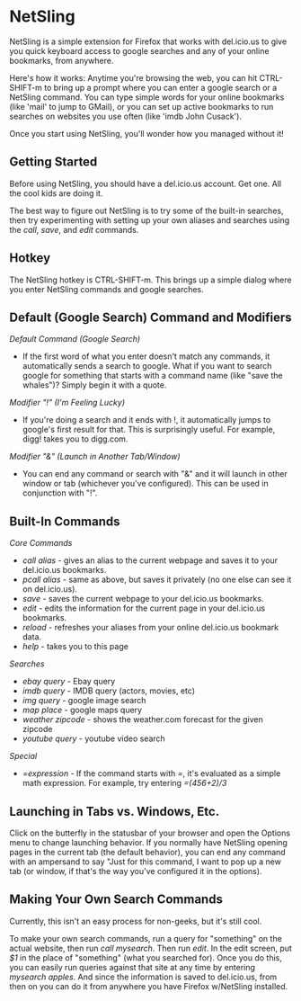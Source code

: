 NetSling
========

NetSling is a simple extension for Firefox that works with del.icio.us to give you quick keyboard access to google searches and any of your online bookmarks, from anywhere.

Here's how it works: Anytime you're browsing the web, you can hit CTRL-SHIFT-m to bring up a prompt where you can enter a google search or a NetSling command. You can type simple words for your online bookmarks (like 'mail' to jump to GMail), or you can set up active bookmarks to run searches on websites you use often (like 'imdb John Cusack').

Once you start using NetSling, you'll wonder how you managed without it! 

Getting Started
---------------

Before using NetSling, you should have a del.icio.us account.  Get one.  All the cool kids are doing it.

The best way to figure out NetSling is to try some of the built-in searches, then try experimenting with setting up your own aliases and searches using the *call*, *save*, and *edit* commands.

Hotkey
------

The NetSling hotkey is CTRL-SHIFT-m.  This brings up a simple dialog where you enter NetSling commands and google searches.

Default (Google Search) Command and Modifiers
---------------------------------------------

*Default Command (Google Search)*

* If the first word of what you enter doesn't match any commands, it automatically sends a search to google.  What if you want to search google for something that starts with a command name (like "save the whales")?  Simply begin it with a quote.

*Modifier "!" (I'm Feeling Lucky)*

* If you're doing a search and it ends with !, it automatically jumps to google's first result for that.  This is surprisingly useful.  For example, digg! takes you to digg.com.

*Modifier "&" (Launch in Another Tab/Window)*

* You can end any command or search with "&" and it will launch in other window or tab (whichever you've configured).  This can be used in conjunction with "!".

Built-In Commands
-----------------

*Core Commands*

  * *call* _alias_ - gives an alias to the current webpage and saves it to your del.icio.us bookmarks.
  * *pcall* _alias_ - same as above, but saves it privately (no one else can see it on del.icio.us).
  * *save* - saves the current webpage to your del.icio.us bookmarks.
  * *edit* - edits the information for the current page in your del.icio.us bookmarks.
  * *reload* - refreshes your aliases from your online del.icio.us bookmark data.
  * *help* - takes you to this page

*Searches*

  * *ebay* _query_ - Ebay query
  * *imdb* _query_ - IMDB query (actors, movies, etc)
  * *img* _query_ - google image search
  * *map* _place_ - google maps query
  * *weather* _zipcode_ - shows the weather.com forecast for the given zipcode
  * *youtube* _query_ - youtube video search

*Special*

  * *=*_expression_ - If the command starts with _=_, it's evaluated as a simple math expression.  For example, try entering _=(456+2)/3_

Launching in Tabs vs. Windows, Etc.
-----------------------------------

Click on the butterfly in the statusbar of your browser and open the Options menu to change launching behavior.  If you normally have NetSling opening pages in the current tab (the default behavior), you can end any command with an ampersand to say "Just for this command, I want to pop up a new tab (or window, if that's the way you've configured it in the options).

Making Your Own Search Commands
-------------------------------

Currently, this isn't an easy process for non-geeks, but it's still cool.

To make your own search commands, run a query for "something" on the actual website, then run *call mysearch*.  Then run *edit*.  In the edit screen, put _$1_ in the place of "something" (what you searched for).  Once you do this, you can easily run queries against that site at any time by entering *mysearch apples*.  And since the information is saved to del.icio.us, from then on you can do it from anywhere you have Firefox w/NetSling installed.
